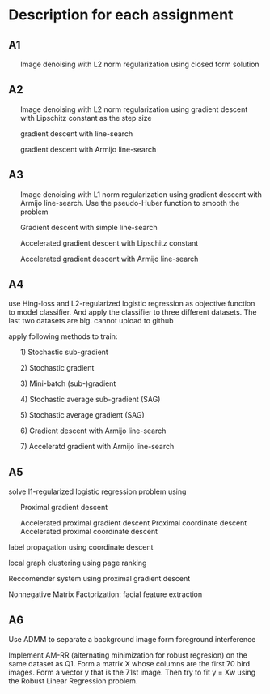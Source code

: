 <h1>Description for each assignment</h1>

<h2>A1</h2>
<p><ol>Image denoising with L2 norm regularization using closed form solution</ol></p>
<h2>A2</h2>
<p><ol>Image denoising with L2 norm regularization using gradient descent with Lipschitz constant as the step size</ol>
<ol>
gradient descent with line-search
</ol>
<ol>
gradient descent with Armijo line-search
</ol>
</p>
<h2>A3</h2>
<p><ol>
Image denoising with L1 norm regularization using gradient descent with Armijo line-search. Use the pseudo-Huber function to smooth the problem
</ol>
<ol>
Gradient descent with simple line-search
</ol>
<ol>
Accelerated gradient descent with Lipschitz constant
</ol>
<ol>
Accelerated gradient descent with Armijo line-search
</ol>
</p>
<h2>A4</h2>
<p>use Hing-loss and L2-regularized logistic regression as objective function to model classifier. And apply the classifier to three different datasets. The last two datasets are big. cannot upload to github</p>
<p>apply following methods to train: 
<ol>1) Stochastic sub-gradient</ol>
<ol>2) Stochastic gradient</ol>
<ol>3) Mini-batch (sub-)gradient</ol>
<ol>4) Stochastic average sub-gradient (SAG)</ol>
<ol>5) Stochastic average gradient (SAG)</ol>
<ol>6) Gradient descent with Armijo line-search</ol>
<ol>7) Acceleratd gradient with Armijo line-search </ol>
</p>
<h2>A5</h2>
<p>solve l1-regularized logistic regression problem using
<ol>
Proximal gradient descent

Accelerated proximal gradient descent
Proximal coordinate descent
Accelerated proximal coordinate descent</ol>
</p>
<p>label propagation using coordinate descent</p>
<p>local graph clustering using page ranking</p>
<p>Reccomender system using proximal gradient descent</p>
<p>Nonnegative Matrix Factorization: facial feature extraction</p>
<h2>A6</h2>
<p>Use ADMM to separate a background image form foreground interference</p>
<p>Implement AM-RR (alternating minimization for robust regresion) on the same dataset as Q1. Form a matrix X whose columns are the first 70 bird images. Form a vector y that is the 71st image. Then try to fit y = Xw using the Robust Linear Regression problem.</p>